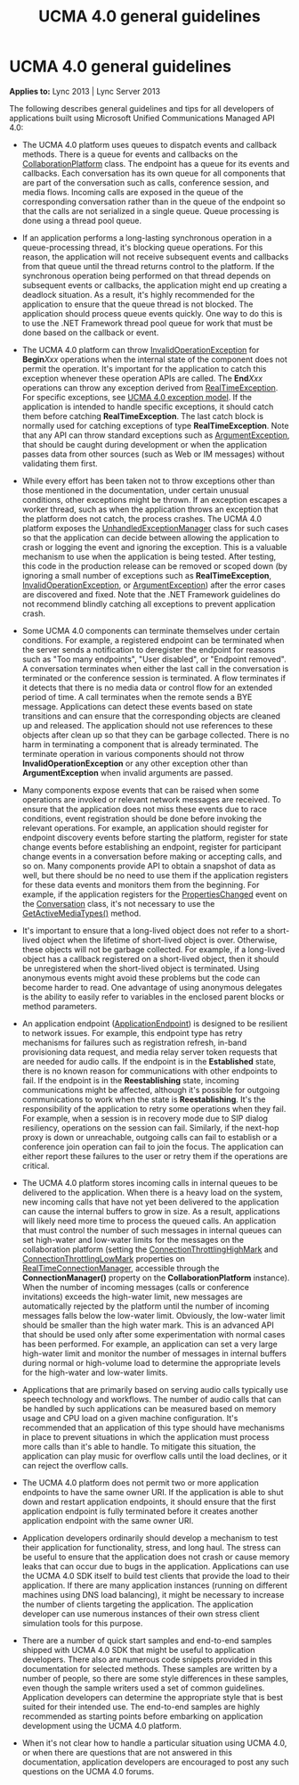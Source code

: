 ﻿---
title: UCMA 4.0 general guidelines
TOCTitle: General guidelines
ms:assetid: 8d83bdc8-7169-42bf-8c5b-38016ee9d2b5
ms:mtpsurl: https://msdn.microsoft.com/library/Dn466083(v=office.15)
ms:contentKeyID: 57103194
ms.date: 07/25/2014
mtps_version: v=office.15
---

# UCMA 4.0 general guidelines


**Applies to:** Lync 2013 | Lync Server 2013

The following describes general guidelines and tips for all developers of applications built using Microsoft Unified Communications Managed API 4.0:

  - The UCMA 4.0 platform uses queues to dispatch events and callback methods. There is a queue for events and callbacks on the [CollaborationPlatform](https://msdn.microsoft.com/library/hh385176\(v=office.15\)) class. The endpoint has a queue for its events and callbacks. Each conversation has its own queue for all components that are part of the conversation such as calls, conference session, and media flows. Incoming calls are exposed in the queue of the corresponding conversation rather than in the queue of the endpoint so that the calls are not serialized in a single queue. Queue processing is done using a thread pool queue.

  - If an application performs a long-lasting synchronous operation in a queue-processing thread, it's blocking queue operations. For this reason, the application will not receive subsequent events and callbacks from that queue until the thread returns control to the platform. If the synchronous operation being performed on that thread depends on subsequent events or callbacks, the application might end up creating a deadlock situation. As a result, it's highly recommended for the application to ensure that the queue thread is not blocked. The application should process queue events quickly. One way to do this is to use the .NET Framework thread pool queue for work that must be done based on the callback or event.

  - The UCMA 4.0 platform can throw [InvalidOperationException](http://msdn2.microsoft.com/library/2asft85a) for **Begin***Xxx* operations when the internal state of the component does not permit the operation. It's important for the application to catch this exception whenever these operation APIs are called. The **End***Xxx* operations can throw any exception derived from [RealTimeException](https://msdn.microsoft.com/library/hh385103\(v=office.15\)). For specific exceptions, see [UCMA 4.0 exception model](ucma-4-0-exception-model.md). If the application is intended to handle specific exceptions, it should catch them before catching **RealTimeException**. The last catch block is normally used for catching exceptions of type **RealTimeException**. Note that any API can throw standard exceptions such as [ArgumentException](http://msdn2.microsoft.com/library/3w1b3114), that should be caught during development or when the application passes data from other sources (such as Web or IM messages) without validating them first.

  - While every effort has been taken not to throw exceptions other than those mentioned in the documentation, under certain unusual conditions, other exceptions might be thrown. If an exception escapes a worker thread, such as when the application throws an exception that the platform does not catch, the process crashes. The UCMA 4.0 platform exposes the [UnhandledExceptionManager](https://msdn.microsoft.com/library/hh348981\(v=office.15\)) class for such cases so that the application can decide between allowing the application to crash or logging the event and ignoring the exception. This is a valuable mechanism to use when the application is being tested. After testing, this code in the production release can be removed or scoped down (by ignoring a small number of exceptions such as **RealTimeException**, [InvalidOperationException](http://msdn2.microsoft.com/library/2asft85a), or [ArgumentException](http://msdn2.microsoft.com/library/3w1b3114)) after the error cases are discovered and fixed. Note that the .NET Framework guidelines do not recommend blindly catching all exceptions to prevent application crash.

  - Some UCMA 4.0 components can terminate themselves under certain conditions. For example, a registered endpoint can be terminated when the server sends a notification to deregister the endpoint for reasons such as "Too many endpoints", "User disabled", or "Endpoint removed". A conversation terminates when either the last call in the conversation is terminated or the conference session is terminated. A flow terminates if it detects that there is no media data or control flow for an extended period of time. A call terminates when the remote sends a BYE message. Applications can detect these events based on state transitions and can ensure that the corresponding objects are cleaned up and released. The application should not use references to these objects after clean up so that they can be garbage collected. There is no harm in terminating a component that is already terminated. The terminate operation in various components should not throw **InvalidOperationException** or any other exception other than **ArgumentException** when invalid arguments are passed.

  - Many components expose events that can be raised when some operations are invoked or relevant network messages are received. To ensure that the application does not miss these events due to race conditions, event registration should be done before invoking the relevant operations. For example, an application should register for endpoint discovery events before starting the platform, register for state change events before establishing an endpoint, register for participant change events in a conversation before making or accepting calls, and so on. Many components provide API to obtain a snapshot of data as well, but there should be no need to use them if the application registers for these data events and monitors them from the beginning. For example, if the application registers for the [PropertiesChanged](https://msdn.microsoft.com/library/hh384248\(v=office.15\)) event on the [Conversation](https://msdn.microsoft.com/library/hh349224\(v=office.15\)) class, it's not necessary to use the [GetActiveMediaTypes()](https://msdn.microsoft.com/library/hh350114\(v=office.15\)) method.

  - It's important to ensure that a long-lived object does not refer to a short-lived object when the lifetime of short-lived object is over. Otherwise, these objects will not be garbage collected. For example, if a long-lived object has a callback registered on a short-lived object, then it should be unregistered when the short-lived object is terminated. Using anonymous events might avoid these problems but the code can become harder to read. One advantage of using anonymous delegates is the ability to easily refer to variables in the enclosed parent blocks or method parameters.

  - An application endpoint ([ApplicationEndpoint](https://msdn.microsoft.com/library/hh384825\(v=office.15\))) is designed to be resilient to network issues. For example, this endpoint type has retry mechanisms for failures such as registration refresh, in-band provisioning data request, and media relay server token requests that are needed for audio calls. If the endpoint is in the **Established** state, there is no known reason for communications with other endpoints to fail. If the endpoint is in the **Reestablishing** state, incoming communications might be affected, although it's possible for outgoing communications to work when the state is **Reestablishing**. It's the responsibility of the application to retry some operations when they fail. For example, when a session is in recovery mode due to SIP dialog resiliency, operations on the session can fail. Similarly, if the next-hop proxy is down or unreachable, outgoing calls can fail to establish or a conference join operation can fail to join the focus. The application can either report these failures to the user or retry them if the operations are critical.

  - The UCMA 4.0 platform stores incoming calls in internal queues to be delivered to the application. When there is a heavy load on the system, new incoming calls that have not yet been delivered to the application can cause the internal buffers to grow in size. As a result, applications will likely need more time to process the queued calls. An application that must control the number of such messages in internal queues can set high-water and low-water limits for the messages on the collaboration platform (setting the [ConnectionThrottlingHighMark](https://msdn.microsoft.com/library/hh349079\(v=office.15\)) and [ConnectionThrottlingLowMark](https://msdn.microsoft.com/library/hh383720\(v=office.15\)) properties on [RealTimeConnectionManager](https://msdn.microsoft.com/library/hh382456\(v=office.15\)), accessible through the **ConnectionManager()** property on the **CollaborationPlatform** instance). When the number of incoming messages (calls or conference invitations) exceeds the high-water limit, new messages are automatically rejected by the platform until the number of incoming messages falls below the low-water limit. Obviously, the low-water limit should be smaller than the high water mark. This is an advanced API that should be used only after some experimentation with normal cases has been performed. For example, an application can set a very large high-water limit and monitor the number of messages in internal buffers during normal or high-volume load to determine the appropriate levels for the high-water and low-water limits.

  - Applications that are primarily based on serving audio calls typically use speech technology and workflows. The number of audio calls that can be handled by such applications can be measured based on memory usage and CPU load on a given machine configuration. It's recommended that an application of this type should have mechanisms in place to prevent situations in which the application must process more calls than it's able to handle. To mitigate this situation, the application can play music for overflow calls until the load declines, or it can reject the overflow calls.

  - The UCMA 4.0 platform does not permit two or more application endpoints to have the same owner URI. If the application is able to shut down and restart application endpoints, it should ensure that the first application endpoint is fully terminated before it creates another application endpoint with the same owner URI.

  - Application developers ordinarily should develop a mechanism to test their application for functionality, stress, and long haul. The stress can be useful to ensure that the application does not crash or cause memory leaks that can occur due to bugs in the application. Applications can use the UCMA 4.0 SDK itself to build test clients that provide the load to their application. If there are many application instances (running on different machines using DNS load balancing), it might be necessary to increase the number of clients targeting the application. The application developer can use numerous instances of their own stress client simulation tools for this purpose.

  - There are a number of quick start samples and end-to-end samples shipped with UCMA 4.0 SDK that might be useful to application developers. There also are numerous code snippets provided in this documentation for selected methods. These samples are written by a number of people, so there are some style differences in these samples, even though the sample writers used a set of common guidelines. Application developers can determine the appropriate style that is best suited for their intended use. The end-to-end samples are highly recommended as starting points before embarking on application development using the UCMA 4.0 platform.

  - When it's not clear how to handle a particular situation using UCMA 4.0, or when there are questions that are not answered in this documentation, application developers are encouraged to post any such questions on the UCMA 4.0 forums.

